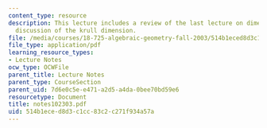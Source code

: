 ```yaml
---
content_type: resource
description: This lecture includes a review of the last lecture on dimension and a
  discussion of the krull dimension.
file: /media/courses/18-725-algebraic-geometry-fall-2003/514b1eced8d3c1cc83c2c271f934a57a_notes102303.pdf
file_type: application/pdf
learning_resource_types:
- Lecture Notes
ocw_type: OCWFile
parent_title: Lecture Notes
parent_type: CourseSection
parent_uid: 7d6e0c5e-e471-a2d5-a4da-0bee70bd59e6
resourcetype: Document
title: notes102303.pdf
uid: 514b1ece-d8d3-c1cc-83c2-c271f934a57a
---
```

